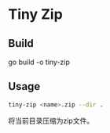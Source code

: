 # Tiny Zip

## Build
go build -o tiny-zip

## Usage
```bash
tiny-zip <name>.zip --dir .
```
将当前目录压缩为zip文件。

